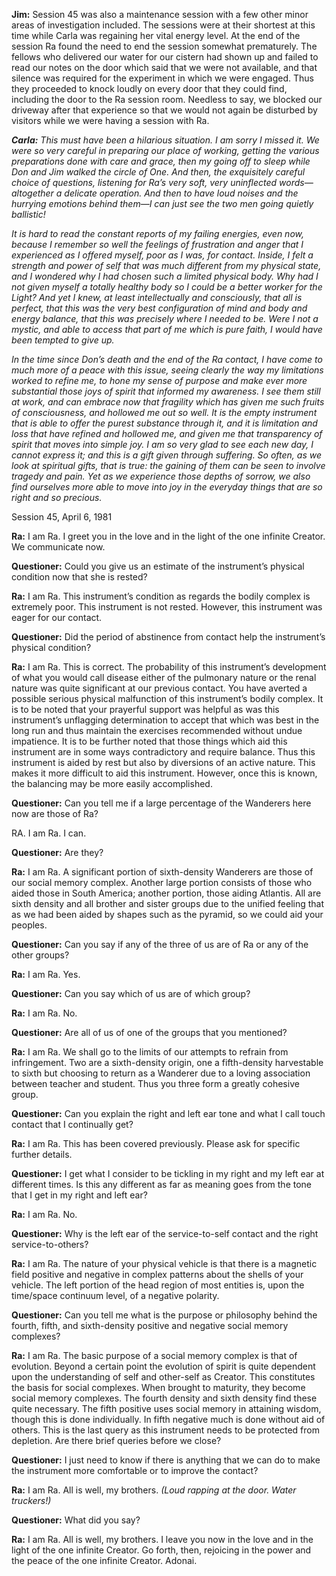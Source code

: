 <p><strong>Jim:</strong> Session 45 was also a maintenance session with a few other minor areas of investigation included. The sessions were at their shortest at this time while Carla was regaining her vital energy level. At the end of the session Ra found the need to end the session somewhat prematurely. The fellows who delivered our water for our cistern had shown up and failed to read our notes on the door which said that we were not available, and that silence was required for the experiment in which we were engaged. Thus they proceeded to knock loudly on every door that they could find, including the door to the Ra session room. Needless to say, we blocked our driveway after that experience so that we would not again be disturbed by visitors while we were having a session with Ra.</p>
<p><strong><em>Carla:</em></strong><em> This must have been a hilarious situation. I am sorry I missed it. We were so very careful in preparing our place of working, getting the various preparations done with care and grace, then my going off to sleep while Don and Jim walked the circle of One. And then, the exquisitely careful choice of questions, listening for Ra’s very soft, very uninflected words—altogether a delicate operation. And then to have loud noises and the hurrying emotions behind them—I can just see the two men going quietly ballistic!</em></p>
<p><em>It is hard to read the constant reports of my failing energies, even now, because I remember so well the feelings of frustration and anger that I experienced as I offered myself, poor as I was, for contact. Inside, I felt a strength and power of self that was much different from my physical state, and I wondered why I had chosen such a limited physical body. Why had I not given myself a totally healthy body so I could be a better worker for the Light? And yet I knew, at least intellectually and consciously, that all is perfect, that this was the very best configuration of mind and body and energy balance, that this was precisely where I needed to be. Were I not a mystic, and able to access that part of me which is pure faith, I would have been tempted to give up.</em></p>
<p><em>In the time since Don’s death and the end of the Ra contact, I have come to much more of a peace with this issue, seeing clearly the way my limitations worked to refine me, to hone my sense of purpose and make ever more substantial those joys of spirit that informed my awareness. I see them still at work, and can embrace now that fragility which has given me such fruits of consciousness, and hollowed me out so well. It is the empty instrument that is able to offer the purest substance through it, and it is limitation and loss that have refined and hollowed me, and given me that transparency of spirit that moves into simple joy. I am so very glad to see each new day, I cannot express it; and this is a gift given through suffering. So often, as we look at spiritual gifts, that is true: the gaining of them can be seen to involve tragedy and pain. Yet as we experience those depths of sorrow, we also find ourselves more able to move into joy in the everyday things that are so right and so precious.</em></p>
<p class="transcript-sub-title">Session 45, April 6, 1981</p>
<p><strong>Ra:</strong> I am Ra. I greet you in the love and in the light of the one infinite Creator. We communicate now.</p>
<p><strong>Questioner:</strong> Could you give us an estimate of the instrument’s physical condition now that she is rested?</p>
<p><strong>Ra:</strong> I am Ra. This instrument’s condition as regards the bodily complex is extremely poor. This instrument is not rested. However, this instrument was eager for our contact.</p>
<p><strong>Questioner:</strong> Did the period of abstinence from contact help the instrument’s physical condition?</p>
<p><strong>Ra:</strong> I am Ra. This is correct. The probability of this instrument’s development of what you would call disease either of the pulmonary nature or the renal nature was quite significant at our previous contact. You have averted a possible serious physical malfunction of this instrument’s bodily complex. It is to be noted that your prayerful support was helpful as was this instrument’s unflagging determination to accept that which was best in the long run and thus maintain the exercises recommended without undue impatience. It is to be further noted that those things which aid this instrument are in some ways contradictory and require balance. Thus this instrument is aided by rest but also by diversions of an active nature. This makes it more difficult to aid this instrument. However, once this is known, the balancing may be more easily accomplished.</p>
<p><strong>Questioner:</strong> Can you tell me if a large percentage of the Wanderers here now are those of Ra?</p>
<p>RA. I am Ra. I can.</p>
<p><strong>Questioner:</strong> Are they?</p>
<p><strong>Ra:</strong> I am Ra. A significant portion of sixth-density Wanderers are those of our social memory complex. Another large portion consists of those who aided those in South America; another portion, those aiding Atlantis. All are sixth density and all brother and sister groups due to the unified feeling that as we had been aided by shapes such as the pyramid, so we could aid your peoples.</p>
<p><strong>Questioner:</strong> Can you say if any of the three of us are of Ra or any of the other groups?</p>
<p><strong>Ra:</strong> I am Ra. Yes.</p>
<p><strong>Questioner:</strong> Can you say which of us are of which group?</p>
<p><strong>Ra:</strong> I am Ra. No.</p>
<p><strong>Questioner:</strong> Are all of us of one of the groups that you mentioned?</p>
<p><strong>Ra:</strong> I am Ra. We shall go to the limits of our attempts to refrain from infringement. Two are a sixth-density origin, one a fifth-density harvestable to sixth but choosing to return as a Wanderer due to a loving association between teacher and student. Thus you three form a greatly cohesive group.</p>
<p><strong>Questioner:</strong> Can you explain the right and left ear tone and what I call touch contact that I continually get?</p>
<p><strong>Ra:</strong> I am Ra. This has been covered previously. Please ask for specific further details.</p>
<p><strong>Questioner:</strong> I get what I consider to be tickling in my right and my left ear at different times. Is this any different as far as meaning goes from the tone that I get in my right and left ear?</p>
<p><strong>Ra:</strong> I am Ra. No.</p>
<p><strong>Questioner:</strong> Why is the left ear of the service-to-self contact and the right service-to-others?</p>
<p><strong>Ra:</strong> I am Ra. The nature of your physical vehicle is that there is a magnetic field positive and negative in complex patterns about the shells of your vehicle. The left portion of the head region of most entities is, upon the time/space continuum level, of a negative polarity.</p>
<p><strong>Questioner:</strong> Can you tell me what is the purpose or philosophy behind the fourth, fifth, and sixth-density positive and negative social memory complexes?</p>
<p><strong>Ra:</strong> I am Ra. The basic purpose of a social memory complex is that of evolution. Beyond a certain point the evolution of spirit is quite dependent upon the understanding of self and other-self as Creator. This constitutes the basis for social complexes. When brought to maturity, they become social memory complexes. The fourth density and sixth density find these quite necessary. The fifth positive uses social memory in attaining wisdom, though this is done individually. In fifth negative much is done without aid of others. This is the last query as this instrument needs to be protected from depletion. Are there brief queries before we close?</p>
<p><strong>Questioner:</strong> I just need to know if there is anything that we can do to make the instrument more comfortable or to improve the contact?</p>
<p><strong>Ra:</strong> I am Ra. All is well, my brothers. <em>(Loud rapping at the door. Water truckers!)</em></p>
<p><strong>Questioner:</strong> What did you say?</p>
<p><strong>Ra:</strong> I am Ra. All is well, my brothers. I leave you now in the love and in the light of the one infinite Creator. Go forth, then, rejoicing in the power and the peace of the one infinite Creator. Adonai.</p>